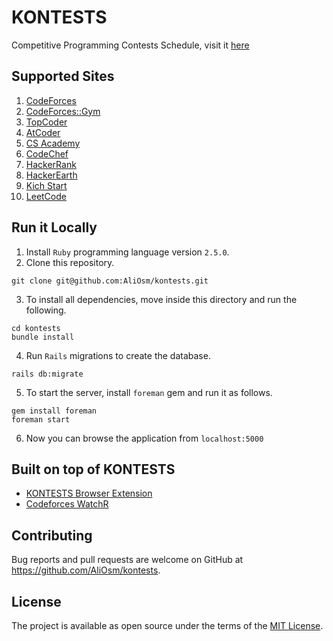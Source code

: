 # KONTESTS
Competitive Programming Contests Schedule, visit it [here](https://kontests.net)

## Supported Sites

1. [CodeForces](https://codeforces.com)
2. [CodeForces::Gym](https://codeforces.com/gyms)
3. [TopCoder](https://topcoder.com)
4. [AtCoder](https://atcoder.jp)
5. [CS Academy](https://csacademy.com)
6. [CodeChef](https://codechef.com)
7. [HackerRank](https://hackerrank.com)
8. [HackerEarth](https://www.hackerearth.com)
9. [Kich Start](https://codingcompetitions.withgoogle.com/kickstart)
10. [LeetCode](https://leetcode.com)

## Run it Locally

1. Install `Ruby` programming language version `2.5.0`.
2. Clone this repository.
```
git clone git@github.com:AliOsm/kontests.git
```
3. To install all dependencies, move inside this directory and run the following.
```
cd kontests
bundle install
```
4. Run `Rails` migrations to create the database.
```
rails db:migrate
```
5. To start the server, install `foreman` gem and run it as follows.
```
gem install foreman
foreman start
```
6. Now you can browse the application from `localhost:5000`

## Built on top of KONTESTS
- [KONTESTS Browser Extension](https://github.com/AliOsm/kontests-browser-extension)
- [Codeforces WatchR](https://github.com/xorum-io/codeforces_watcher)

## Contributing
Bug reports and pull requests are welcome on GitHub at https://github.com/AliOsm/kontests.

## License
The project is available as open source under the terms of the [MIT License](https://opensource.org/licenses/MIT).
